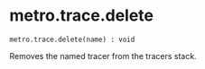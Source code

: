 # metro.trace.delete

```
metro.trace.delete(name) : void
```

Removes the named tracer from the tracers stack.